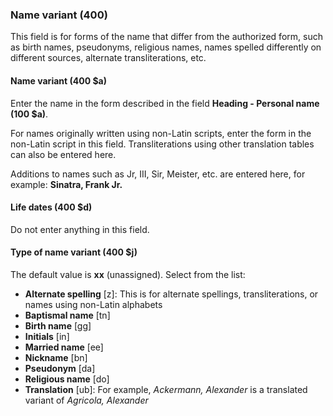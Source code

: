 ### Name variant (400)
This field is for forms of the name that differ from the authorized form, such as birth names, pseudonyms, religious
names, names spelled differently on different sources, alternate transliterations, etc.

#### Name variant (400 $a)
Enter the name in the form described in the field **Heading - Personal name (100 $a)**.

For names originally written using non-Latin scripts, enter the form in the non-Latin script in this field.
Transliterations using other translation tables can also be entered here.

Additions to names such as Jr, III, Sir, Meister, etc. are entered here, for example: **Sinatra, Frank Jr.**

#### Life dates (400 $d)
Do not enter anything in this field.

#### Type of name variant (400 $j)
The default value is **xx** (unassigned). Select from the list:
- **Alternate spelling** [z]: This is for alternate spellings, transliterations, or names using non-Latin alphabets
- **Baptismal name** [tn]
- **Birth name** [gg]
- **Initials** [in]
- **Married name** [ee]
- **Nickname** [bn]
- **Pseudonym** [da]
- **Religious name** [do]
- **Translation** [ub]: For example, _Ackermann, Alexander_ is a translated variant of _Agricola, Alexander_

